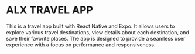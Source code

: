 **ALX TRAVEL APP**
========================
This is a travel app built with React Native and Expo. It allows users to explore various travel destinations, view details about each destination, and save their favorite places.
The app is designed to provide a seamless user experience with a focus on performance and responsiveness.